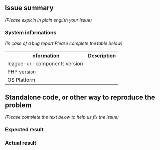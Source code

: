 ## Issue summary

_(Please explain in plain english your issue)_

### System informations

_(In case of a bug report Please complete the table below)_

| Information | Description |
|--------------|---------|
| league-uri-components version |  |
| PHP version |  |
| OS Platform |  |


## Standalone code, or other way to reproduce the problem

_(Please complete the text below to help us fix the issue)_

### Expected result

### Actual result
